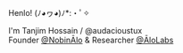 Henlo! (ﾉ◕ヮ◕)ﾉ*:・ﾟ✧

I'm Tanjim Hossain / @audacioustux  
Founder [@NobinĀlo](https://nobinalo.com/) & Researcher [@ĀloLabs](https://alo.dev/)  
